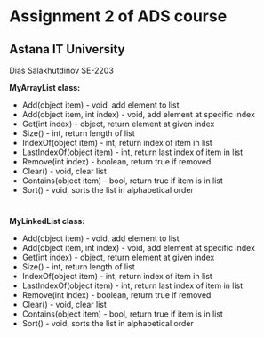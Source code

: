 # Assignment 2 of ADS course
## Astana IT University
Dias Salakhutdinov SE-2203

**MyArrayList class:**
- Add(object item) - void, add element to list
- Add(object item, int index) - void, add element at specific index
- Get(int index) - object, return element at given index
- Size() - int, return length of list
- IndexOf(object item) - int, return index of item in list
- LastIndexOf(object item) - int, return last index of item in list
- Remove(int index) - boolean, return true if removed
- Clear() - void, clear list
- Contains(object item) - bool, return true if item is in list
- Sort() - void, sorts the list in alphabetical order
#
**MyLinkedList class:**
- Add(object item) - void, add element to list
- Add(object item, int index) - void, add element at specific index
- Get(int index) - object, return element at given index
- Size() - int, return length of list
- IndexOf(object item) - int, return index of item in list
- LastIndexOf(object item) - int, return last index of item in list
- Remove(int index) - boolean, return true if removed
- Clear() - void, clear list
- Contains(object item) - bool, return true if item is in list
- Sort() - void, sorts the list in alphabetical order

